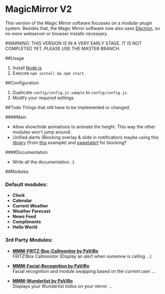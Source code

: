 # MagicMirror V2
This version of the Magic Mirror software focusses on a modular plugin system. Besides that, the Magic Mirror software now also uses [Electron](http://electron.atom.io/), so no more webserver or browser installs necessary. 

#WARNING: THIS VERSION IS IN A VERY EARLY STAGE. IT IS NOT COMPLETED YET. PLEASE USE THE MASTER BRANCH.

##Usage 
1. Install [Node.js](https://nodejs.org/en/)
2. Execute `npm install && npm start`.

##Configuration
1. Duplicate `config/config.js.sample` to `config/config.js`.
2. Modify your required settings.

##Todo
Things that still have to be implemented or changed.

####Main
- Allow show/hide animations to animate the height. This way the other modules won't jump around.
- Unified alerts (Blocking overlay & slide in notification) maybe using this [library](http://tympanus.net/Development/NotificationStyles/js/notificationFx.js) (from [this](http://tympanus.net/Development/NotificationStyles/growl-jelly.html) example) and [sweetalert](https://github.com/t4t5/sweetalert) for blocking?

####Documentation
- Write all the documentation. :)

##Modules 

### Default modules:
- **Clock**
- **Calendar**
- **Current Weather**
- **Weather Forecast**
- **News Feed**
- **Compliments**
- **Hello World**

### 3rd Party Modules:

- **[MMM-FRITZ-Box-Callmonitor by PaViRo](https://github.com/paviro/MMM-FRITZ-Box-Callmonitor)** <br> FRITZ!Box Callmonitor (Display an alert when someone is calling ...)

- **[MMM-Facial-Recognition by PaViRo](https://github.com/paviro/MMM-Facial-Recognition)** <br> Facial recognition and module swapping based on the current user ...

- **[MMM-Wunderlist by PaViRo](https://github.com/paviro/MMM-Wunderlist)** <br> Displays your Wunderlist todos on your mirror ...



